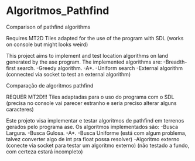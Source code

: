 # Algoritmos_Pathfind
Comparison of pathfind algorithms


Requires MT2D
Tiles adapted for the use of the program with SDL (works on console but might looks weird)

This project aims to implement and test location algorithms on land generated by the ase program.
The implemented algorithms are:
-Breadth-first search.
-Greedy algorithm.
-A*.
-Uniform search
-External algorithm (connected via socket to test an external algorithm)

Comparação de algoritmos pathfind


REQUER MT2D!!!
Tiles adaptadas para o uso do programa com o SDL (precisa no console vai parecer estranho e seria preciso alterar alguns caracteres)

Este projeto visa implementar e testar algoritmos de pathfind em terrenos gerados pelo programa ase.
Os algoritmos implementados são:
-Busca Largura.
-Busca Gulosa.
-A*.
-Busca Uniforme (está com algum problema, talvez converter algo de int pra float possa resolver)
-Algoritmo externo (conecte via socket para testar um algoritmo externo) (não testado a fundo, com certeza estará incompleto)
